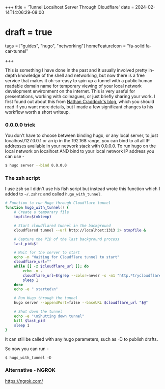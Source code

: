 +++
title = 'Tunnel Localhost Server Through Cloudflare'
date = 2024-02-14T14:06:29-08:00
# draft = true
tags = ["guides", "hugo", "networking"]
homeFeatureIcon = "fa-solid fa-car-tunnel"

+++

This is something I have done in the past and it usually involved pretty in-depth knowledge of the shell and networking, but now there is a free service that makes it oh-so-easy to spin up a tunnel with a public human readable domain name for temporary viewing of your local network development environment on the internet. This is very useful for presentations, working with colleagues, or just briefly sharing your work.  I first found out about this from [Nathan Craddock's blog](https://nathancraddock.com/blog/hugo-server-on-local-and-public-networks), which you should read if you want more details, but I made a few significant changes to his workflow worth a short writeup.

### 0.0.0.0 trick

You don't have to choose between binding hugo, or any local server, to just localhost/127.0.0.1 or an ip in the 192.168 range, you can bind to all all IP addresses available in your network stack with 0.0.0.0. To run hugo on the local network on localhost AND bind to your local network IP address you can use -

```bash
$ hugo server --bind 0.0.0.0
```

### The zsh script

I use zsh so I didn't use his fish script but instead wrote this function which I added to `~/.zshrc` and called `hugo_with_tunnel`.

```zsh
# Function to run Hugo through Cloudflare tunnel
function hugo_with_tunnel() {
    # Create a temporary file
    tmpfile=$(mktemp)

    # Start cloudflared tunnel in the background
    cloudflared tunnel --url http://localhost:1313 2> $tmpfile &

    # Capture the PID of the last background process
    last_pid=$!

    # Wait for the server to start
    echo -n "Waiting for Cloudflare tunnel to start"
    cloudflare_url=""
    while [[ -z $cloudflare_url ]]; do
        echo -n .
        cloudflare_url=$(grep --color=never -o -m1 "http.*trycloudflare.com" $tmpfile)
        sleep 1
    done
    echo -e " started\n"

    # Run Hugo through the tunnel
    hugo server --appendPort=false --baseURL $cloudflare_url "$@"

    # Shut down the tunnel
    echo -e "\nShutting down tunnel"
    kill $last_pid
    sleep 1
}
```

It can still be called with any hugo parameters, such as -D to publish drafts.

So now you can run -

```
$ hugo_with_tunnel -D
```

### Alternative - NGROK

https://ngrok.com/